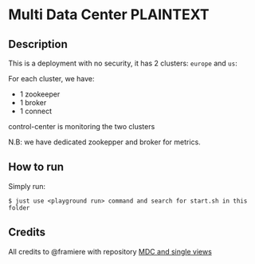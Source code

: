 # Multi Data Center PLAINTEXT

## Description

This is a deployment with no security, it has 2 clusters: `europe` and `us`:

For each cluster, we have:

* 1 zookeeper
* 1 broker
* 1 connect


control-center is monitoring the two clusters

N.B: we have dedicated zookepper and broker for metrics.

## How to run

Simply run:

```
$ just use <playground run> command and search for start.sh in this folder
```

## Credits

All credits to @framiere with repository [MDC and single views](https://github.com/framiere/mdc-with-replicator-and-regexrouter)